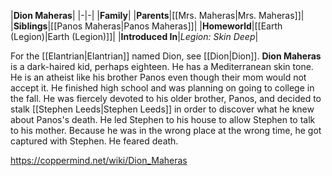 |**Dion Maheras**|
|-|-|
|**Family**|
|**Parents**|[[Mrs. Maheras\|Mrs. Maheras]]|
|**Siblings**|[[Panos Maheras\|Panos Maheras]]|
|**Homeworld**|[[Earth (Legion)\|Earth (Legion)]]|
|**Introduced In**|*Legion: Skin Deep*|

For the [[Elantrian\|Elantrian]] named Dion, see [[Dion\|Dion]].
**Dion Maheras** is a dark-haired kid, perhaps eighteen. He has a Mediterranean skin tone. He is an atheist like his brother Panos even though their mom would not accept it. He finished high school and was planning on going to college in the fall. He was fiercely devoted to his older brother, Panos, and decided to stalk [[Stephen Leeds\|Stephen Leeds]] in order to discover what he knew about Panos's death. He led Stephen to his house to allow Stephen to talk to his mother. Because he was in the wrong place at the wrong time, he got captured with Stephen. He feared death.



https://coppermind.net/wiki/Dion_Maheras